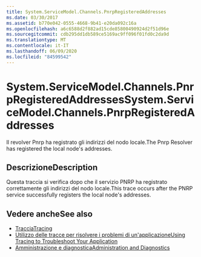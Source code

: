 ```yaml
---
title: System.ServiceModel.Channels.PnrpRegisteredAddresses
ms.date: 03/30/2017
ms.assetid: b770e042-0555-4668-9b41-e20da092c16a
ms.openlocfilehash: a6c6588d2f882ad15cde85800490924d2f51d96e
ms.sourcegitcommit: cdb295dd1db589ce5169ac9ff096f01fd0c2da9d
ms.translationtype: MT
ms.contentlocale: it-IT
ms.lasthandoff: 06/09/2020
ms.locfileid: "84599542"
---
```

# <a name="systemservicemodelchannelspnrpregisteredaddresses"></a><span data-ttu-id="ff66f-102">System.ServiceModel.Channels.PnrpRegisteredAddresses</span><span class="sxs-lookup"><span data-stu-id="ff66f-102">System.ServiceModel.Channels.PnrpRegisteredAddresses</span></span>
<span data-ttu-id="ff66f-103">Il revolver Pnrp ha registrato gli indirizzi del nodo locale.</span><span class="sxs-lookup"><span data-stu-id="ff66f-103">The Pnrp Resolver has registered the local node's addresses.</span></span>  
  
## <a name="description"></a><span data-ttu-id="ff66f-104">Descrizione</span><span class="sxs-lookup"><span data-stu-id="ff66f-104">Description</span></span>  
 <span data-ttu-id="ff66f-105">Questa traccia si verifica dopo che il servizio PNRP ha registrato correttamente gli indirizzi del nodo locale.</span><span class="sxs-lookup"><span data-stu-id="ff66f-105">This trace occurs after the PNRP service successfully registers the local node's addresses.</span></span>  
  
## <a name="see-also"></a><span data-ttu-id="ff66f-106">Vedere anche</span><span class="sxs-lookup"><span data-stu-id="ff66f-106">See also</span></span>

- [<span data-ttu-id="ff66f-107">Traccia</span><span class="sxs-lookup"><span data-stu-id="ff66f-107">Tracing</span></span>](index.md)
- [<span data-ttu-id="ff66f-108">Utilizzo delle tracce per risolvere i problemi di un'applicazione</span><span class="sxs-lookup"><span data-stu-id="ff66f-108">Using Tracing to Troubleshoot Your Application</span></span>](using-tracing-to-troubleshoot-your-application.md)
- [<span data-ttu-id="ff66f-109">Amministrazione e diagnostica</span><span class="sxs-lookup"><span data-stu-id="ff66f-109">Administration and Diagnostics</span></span>](../index.md)

